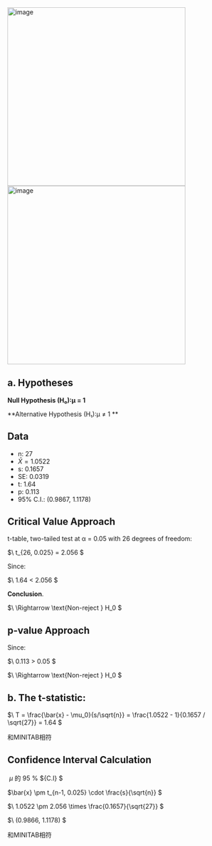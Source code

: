 <img width="400" alt="image" src="https://github.com/user-attachments/assets/496672e8-b89c-4dba-af80-dcde42aa13fa" />
<img width="400" alt="image" src="https://github.com/user-attachments/assets/3fa9d6a2-76b4-4903-9a1f-6f55772f80f6" />

## a. Hypotheses
**Null Hypothesis (H₀):μ = 1**  
  

**Alternative Hypothesis (H₁):μ ≠ 1  **  


## Data
- n: 27
- $\bar{X} = 1.0522$
- s: 0.1657  
- SE: 0.0319
- t: 1.64
- p: 0.113
- 95% C.I.: (0.9867, 1.1178)  

## Critical Value Approach
t-table, two-tailed test at α = 0.05 with 26 degrees of freedom:

$\ t_{26, 0.025} = 2.056 \$

Since:

$\ 1.64 < 2.056 \$

**Conclusion**.  

$\ \Rightarrow \text{Non-reject } H_0 \$

## p-value Approach
Since:

$\ 0.113 > 0.05 \$
 

$\ \Rightarrow \text{Non-reject } H_0 \$

## b. The t-statistic:  

$\ T = \frac{\bar{x} - \mu_0}{s/\sqrt{n}} = \frac{1.0522 - 1}{0.1657 / \sqrt{27}} = 1.64 \$  

和MINITAB相符

## Confidence Interval Calculation
$\ \mu \text{ 的 95}$ \%  ${C.I} \$  

$\\bar{x} \pm t_{n-1, 0.025} \cdot \frac{s}{\sqrt{n}} \$

$\ 1.0522 \pm 2.056 \times \frac{0.1657}{\sqrt{27}} \$

$\ (0.9866, 1.1178) \$

和MINITAB相符
